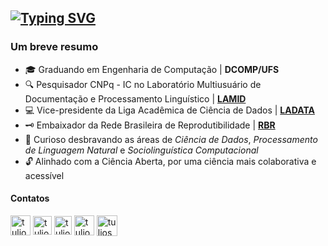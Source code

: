 [![Typing SVG](https://readme-typing-svg.demolab.com?font=Noto+Sans&weight=600&size=24&duration=2500&pause=500&color=F7F7F7&multiline=true&width=1000&height=95&lines=T%C3%BAlio+Gois;Graduando+em+Engenharia+de+Computa%C3%A7%C3%A3o+%7C+Pesquisador;Ci%C3%AAncia+de+Dados+%7C+Processamento+de+Linguagem+Natural)](https://github.com/tuliosg)
---
<h3>Um breve resumo</h3>

- 🎓 Graduando em Engenharia de Computação | **DCOMP/UFS**
- 🔍 Pesquisador CNPq - IC no Laboratório Multiusuário de Documentação e Processamento Linguístico | [**LAMID**](https://github.com/lamid-ufs)
- 💻 Vice-presidente da Liga Acadêmica de Ciência de Dados | [**LADATA**](https://github.com/ladata-ufs)
- 🗝️ Embaixador da Rede Brasileira de Reprodutibilidade | [**RBR**](https://www.reprodutibilidade.org/)
- 📖 Curioso desbravando as áreas de _Ciência de Dados_, _Processamento de Linguagem Natural_ e _Sociolinguística Computacional_
- 🔓 Alinhado com a Ciência Aberta, por uma ciência mais colaborativa e acessível


<h4>Contatos</h4>
<p align="left">
<a href="https://bsky.app/profile/tuliosgois.bsky.social"><img align="center" src="https://upload.wikimedia.org/wikipedia/commons/thumb/7/7a/Bluesky_Logo.svg/869px-Bluesky_Logo.svg.png" alt="tuliosgois" height="32" /></a>
<a href="https://linkedin.com/in/tuliosg" target="blank"><img align="center" src="https://upload.wikimedia.org/wikipedia/commons/thumb/c/ca/LinkedIn_logo_initials.png/960px-LinkedIn_logo_initials.png" alt="tuliosg" height="30" /></a>
<a href="https://kaggle.com/tuliosg" target="blank"><img align="center" src="https://raw.githubusercontent.com/rahuldkjain/github-profile-readme-generator/master/src/images/icons/Social/kaggle.svg" alt="tuliosg" height="30" width="28" /></a>
<a href="https://orcid.org/0009-0000-5270-8033" target="blank"><img align="center" src="https://upload.wikimedia.org/wikipedia/commons/thumb/0/06/ORCID_iD.svg/2048px-ORCID_iD.svg.png" alt="tuliosg" height="32" width="32" /></a>
<a href="http://lattes.cnpq.br/3144259540099140" target="blank"><img align="center" src="https://www2.ufjf.br/ambienteconstruido/wp-content/uploads/sites/152/2021/11/LATTES.png" alt="tuliosg" height="33" width="33" /></a>
</p>

